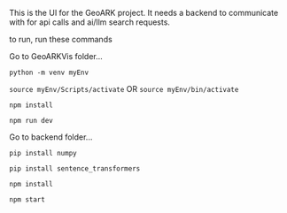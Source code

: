 This is the UI for the GeoARK project. It needs a backend to communicate with for api calls and ai/llm search requests.

to run, run these commands

Go to GeoARKVis folder...

`python -m venv myEnv`

`source myEnv/Scripts/activate` OR `source myEnv/bin/activate`

`npm install`

`npm run dev`

Go to backend folder...

`pip install numpy`

`pip install sentence_transformers`

`npm install`

`npm start`



